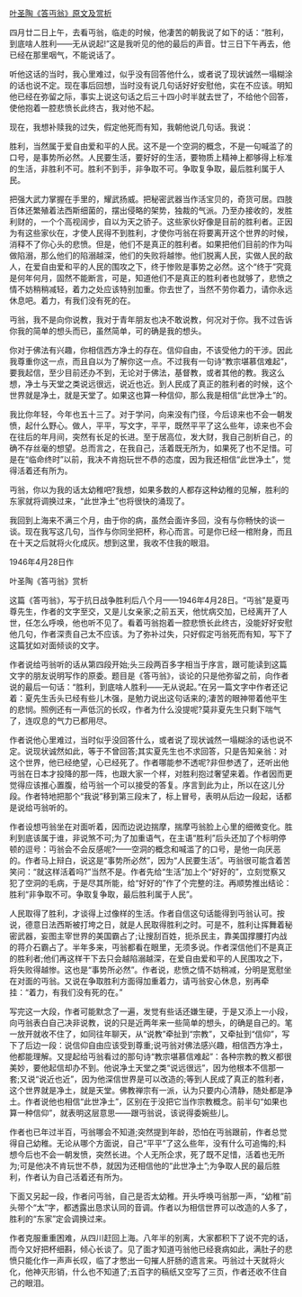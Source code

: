 [叶圣陶《答丏翁》原文及赏析](https://www.vrrw.net/wx/9079.html)

四月廿二日上午，去看丏翁，临走的时候，他凄苦的朝我说了如下的话：“胜利，到底啥人胜利——无从说起!”这是我听见的他的最后的声音。廿三日下午再去，他已经在那里咽气，不能说话了。

听他这话的当时，我心里难过，似乎没有回答他什么，或者说了现状诚然一塌糊涂的话也说不定。现在事后回想，当时没有说几句话好好安慰他，实在不应该。明知他已经在弥留之际，事实上说这句话之后三十四小时半就去世了，不给他个回答，使他抱着一腔悲愤长此终古，我对他不起。

现在，我想补赎我的过失，假定他死而有知，我朝他说几句话。我说：

胜利，当然属于爱自由爱和平的人民。这不是一个空洞的概念，不是一句喊滥了的口号，是事势所必然。人民要生活，要好好的生活，要物质上精神上都够得上标准的生活，非胜利不可。胜利不到手，非争取不可。争取复争取，最后胜利属于人民。



把强大武力掌握在手里的，耀武扬威。把秘密武器当作活宝贝的，奇货可居。四肢百体还繁殖着法西斯细菌的，摆出侵略的架势，独裁的气派。乃至办接收的，发胜利财的，一个个高视阔步，自以为天之骄子。这些家伙好像是目前的胜利者。正因为有这些家伙在，才使人民得不到胜利，才使你丏翁在将要离开这个世界的时候，消释不了你心头的悲愤。但是，他们不是真正的胜利者。如果把他们目前的作为叫做陷溺，那么他们的陷溺越深，他们的失败将越惨。他们脱离人民，实做人民的敌人，在爱自由爱和平的人民的围攻之下，终于惨败是事势之必然。这个“终于”究竟是何年何月，固然不能断言，可是，知道他们不是真正的胜利者也就够了，悲愤之情不妨稍稍减轻，着力之处应该特别加重。你去世了，当然不劳你着力，请你永远休息吧。着力，有我们没有死的在。

丏翁，我不是向你说教，我对于青年朋友也决不敢说教，何况对于你。我不过告诉你我的简单的想头而已，虽然简单，可的确是我的想头。

你对于佛法有兴趣，你相信西方净土的存在。信仰自由，不该受他力的干涉。因此我尊重你这一点，而且自以为了解你这一点。不过我有一句诗“教宗堪慕信难起”，要我起信，至少目前还办不到，无论对于佛法，基督教，或者其他的教。我这么想，净土与天堂之类说远很远，说近也近。到人民成了真正的胜利者的时候，这个世界就是净土，就是天堂了。如果这也算一种信仰，那么我是相信“此世净土”的。

我比你年轻，今年也五十三了。对于学问，向来没有门径，今后谅来也不会一朝发愤，起什么野心。做人，平平，写文字，平平，既然平平了这么些年，谅来也不会在往后的年月间，突然有长足的长进。至于居高位，发大财，我自己剖析自己，的确不存丝毫的想望。总而言之，在我自己，活着既无所为，如果死了也不足惜。可是在“临命终时”以前，我决不肯抱玩世不恭的态度，因为我还相信“此世净土”，觉得活着还有所为。

丏翁，你以为我的话太幼稚吧?我想，如果多数的人都存这种幼稚的见解，胜利的东家就将调换过来，“此世净土”也将很快的涌现了。

我回到上海来不满三个月，由于你的病，虽然会面许多回，没有与你畅快的谈一谈。现在我写这几句，当作与你同坐把杯，称心而言。可是你已经一棺附身，而且在十天之后就将火化成灰。想到这里，我收不住我的眼泪。

1946年4月28日作

叶圣陶《答丏翁》赏析

这篇《答丏翁》，写于抗日战争胜利后八个月——1946年4月28日。“丏翁”是夏丏尊先生，作者的文字至交，又是儿女亲家;之前五天，他忧病交加，已经离开了人世，任怎么呼唤，他也听不见了。看着丏翁抱着一腔悲愤长此终古，没能好好安慰他几句，作者深责自己太不应该。为了弥补过失，只好假定丏翁死而有知，写下了这篇犹如对面倾谈的文字。

作者说给丏翁听的话从第四段开始;头三段两百多字相当于序言，跟可能读到这篇文字的朋友说明写作的原委。题目是《答丏翁》，谈论的只是他弥留之前，向作者说的最后一句话：“胜利，到底啥人胜利——无从说起。”在另一篇文字中作者还记着：夏先生舌头已经有些儿木强，是勉力说出这句话来的;凄苦的眼神带着他平生的悲悯。照例还有一声低沉的长叹，作者为什么没提呢?莫非夏先生只剩下喘气了，连叹息的气力已都用尽。

作者说他心里难过，当时似乎没回答什么，或者说了现状诚然一塌糊涂的话也说不定。说现状诚然如此，等于不曾回答;其实夏先生也不求回答，只是告知亲翁：对这个世界，他已经绝望，心已经死了。作者哪能参不透呢?非但参透了，还听出他丏翁在日本才投降的那一阵，也跟大家一个样，对胜利抱过奢望来着。作者因而更觉得应该推心置腹，给丏翁一个可以接受的答复。序言到此为止，所以在这儿分段。作者特地把那个“我说”移到第三段末了，标上冒号，表明从后边一段起，话都是说给丏翁听的。

作者设想丏翁坐在对面听着，因而边说边揣摩，揣摩丏翁脸上心里的细微变化。胜利到底该属于谁，非说煞不可;为了加重语气，在主语“胜利”后头还加了个标明停顿的逗号：丏翁会不会反感呢?——空洞的概念和喊滥了的口号，是他一向厌恶的。作者马上辩白，说这是“事势所必然”，因为“人民要生活”。丏翁很可能含着苦笑问：“就这样活着吗?”当然不是。作者先给“生活”加上个“好好的”，立刻觉察又犯了空洞的毛病，于是尽其所能，给“好好的”作了个完整的注。再顺势推出结论：胜利“非争取不可。争取复争取，最后胜利属于人民”。

人民取得了胜利，才谈得上过像样的生活。作者自信这句话能得到丏翁认可。按说，德意日法西斯被打垮之日，就是人民取得胜利之时。可是不，胜利让挥舞着秘密武器，妄图主宰世界的美国霸占了;让搜刮百姓，扼杀民主，靠美国撑腰打内战的蒋介石霸占了。半年多来，丏翁都看在眼里，无须多说。作者深信他们不是真正的胜利者;他们再这样干下去只会越陷溺越深，在爱自由爱和平的人民围攻之下，将失败得越惨。这也是“事势所必然”。作者说，悲愤之情不妨稍减，分明是宽慰坐在对面的丏翁。又说在争取胜利方面得加重着力，请丏翁安心休息，别再牵挂：“着力，有我们没有死的在。”

写完这一大段，作者可能默念了一遍，发觉有些话还嫌生硬，于是又添上一小段，向丏翁表白自己决非说教，说的只是近两年来一些简单的想头，的确是自己的。笔一放开就收不住了，如同往年聊天，从“说教”牵扯到“宗教”，又牵扯到“信仰”，写下了后边一段：说信仰自由应该受到尊重;说丏翁对佛法感兴趣，相信西方净土，他都能理解。又提起给丏翁看过的那句诗“教宗堪慕信难起”：各种宗教的教义都很美妙，要他起信却办不到。他说净土天堂之类“说远很远”，因为他根本不信那一套;又说“说近也近”，因为他深信世界是可以改造的;等到人民成了真正的胜利者，这个世界就是净土，就是天堂。佛教禅宗有一派，认为只要内心清静，随处都是净土。作者说他也相信“此世净土”，区别在于没把它当作宗教概念。前半句“如果也算一种信仰”，就表明这层意思——跟丏翁说，该说得委婉些儿。

作者也已年过半百，丏翁哪会不知道;突然提到年龄，恐怕在丏翁跟前，作者总觉得自己幼稚。无论从哪个方面说，自己“平平”了这么些年，没有什么可追悔的;料想今后也不会一朝发愤，突然长进。个人无所企求，死了既不足惜，活着也无所为;可是他决不肯玩世不恭，就因为还相信他的“此世净土”;为争取人民的最后胜利，作者认为自己活着还有所为。

下面又另起一段，作者问丏翁，自己是否太幼稚。开头呼唤丏翁那一声，“幼稚”前头带个“太”字，都透露出恳求认同的音调。作者以为相信世界可以改造的人多了，胜利的“东家”定会调换过来。

作者克服重重困难，从四川赶回上海。八年半的别离，大家都积下了说不完的话，而今又好把杯细斟，倾心长谈了。见了面才知道丏翁他已经衰病如此，满肚子的悲愤只能化作一声声长叹，临了才憋出一句摧人肝肠的遗言来。丏翁过十天就将火化，他神灭形销，什么也不知道了;五百字的稿纸又空写了三页，作者还收不住自己的眼泪。

